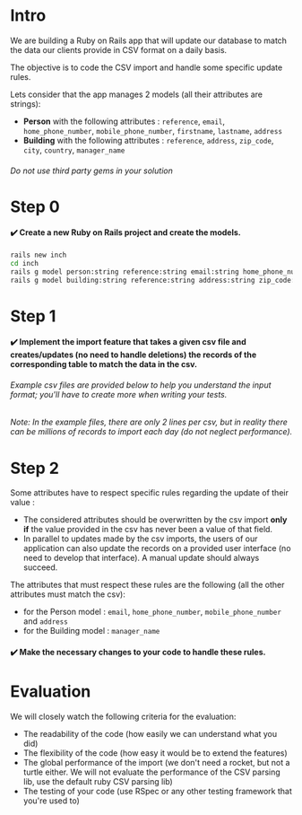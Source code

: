 Intro
=====

We are building a Ruby on Rails app that will update our database to match the data our clients provide in CSV format on a daily basis.

The objective is to code the CSV import and handle some specific update rules.

Lets consider that the app manages 2 models (all their attributes are strings): 
- **Person** with the following attributes : `reference`, `email`, `home_phone_number`, `mobile_phone_number`, `firstname`, `lastname`, `address`
- **Building** with the following attributes : `reference`, `address`, `zip_code`, `city`, `country`, `manager_name`

###### Do not use third party gems in your solution

Step 0
======

#### ✔️ Create a new Ruby on Rails project and create the models.

```bash
rails new inch
cd inch
rails g model person:string reference:string email:string home_phone_number:string mobile_phone_number:string firstname:string lastname:string address:string
rails g model building:string reference:string address:string zip_code:string city:string country:string manager_name:string
```

Step 1
======

#### ✔️ Implement the import feature that takes a given csv file and creates/updates (no need to handle deletions) the records of the corresponding table to match the data in the csv.

###### Example csv files are provided below to help you understand the input format; you'll have to create more when writing your tests.
###### Note: In the example files, there are only 2 lines per csv, but in reality there can be millions of records to import each day (do not neglect performance).

Step 2
======

Some attributes have to respect specific rules regarding the update of their value :
- The considered attributes should be overwritten by the csv import **only if** the value provided in the csv has never been a value of that field.
- In parallel to updates made by the csv imports, the users of our application can also update the records on a provided user interface (no need to develop that interface). A manual update should always succeed.

The attributes that must respect these rules are the following (all the other attributes must match the csv):
- for the Person model : `email`, `home_phone_number`, `mobile_phone_number` and `address`
- for the Building model : `manager_name`

#### ✔️ Make the necessary changes to your code to handle these rules.

Evaluation
==========

We will closely watch the following criteria for the evaluation:
- The readability of the code (how easily we can understand what you did)
- The flexibility of the code (how easy it would be to extend the features)
- The global performance of the import (we don't need a rocket, but not a turtle either. We will not evaluate the performance of the CSV parsing lib, use the default ruby CSV parsing lib)
- The testing of your code (use RSpec or any other testing framework that you're used to)